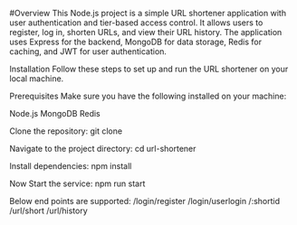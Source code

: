 #Overview
This Node.js project is a simple URL shortener application with user authentication and tier-based access control. It allows users to register, log in, shorten URLs, and view their URL history. The application uses Express for the backend, MongoDB for data storage, Redis for caching, and JWT for user authentication.

Installation
Follow these steps to set up and run the URL shortener on your local machine.

Prerequisites
Make sure you have the following installed on your machine:

Node.js
MongoDB
Redis

Clone the repository:
git clone <repository-url>

Navigate to the project directory:
cd url-shortener

Install dependencies:
npm install

Now Start the service:
npm run start

Below end points are supported:
/login/register
/login/userlogin
/:shortid
/url/short
/url/history


